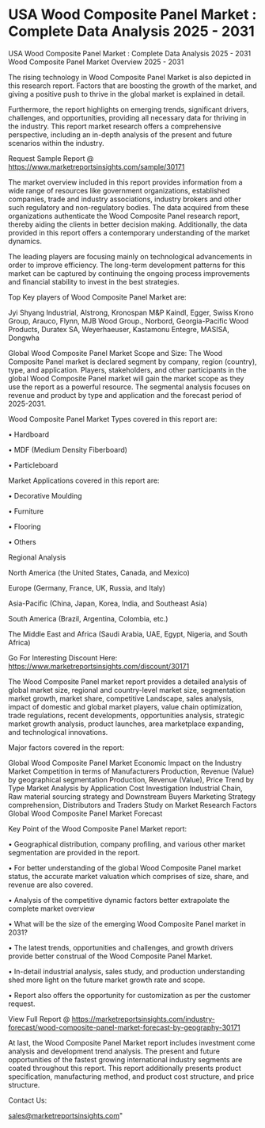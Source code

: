 # USA Wood Composite Panel Market : Complete Data Analysis 2025 - 2031
 USA Wood Composite Panel Market : Complete Data Analysis 2025 - 2031
Wood Composite Panel Market Overview 2025 - 2031

The rising technology in Wood Composite Panel Market is also depicted in this research report. Factors that are boosting the growth of the market, and giving a positive push to thrive in the global market is explained in detail.

Furthermore, the report highlights on emerging trends, significant drivers, challenges, and opportunities, providing all necessary data for thriving in the industry. This report market research offers a comprehensive perspective, including an in-depth analysis of the present and future scenarios within the industry.

Request Sample Report @ https://www.marketreportsinsights.com/sample/30171

The market overview included in this report provides information from a wide range of resources like government organizations, established companies, trade and industry associations, industry brokers and other such regulatory and non-regulatory bodies. The data acquired from these organizations authenticate the Wood Composite Panel research report, thereby aiding the clients in better decision making. Additionally, the data provided in this report offers a contemporary understanding of the market dynamics.

The leading players are focusing mainly on technological advancements in order to improve efficiency. The long-term development patterns for this market can be captured by continuing the ongoing process improvements and financial stability to invest in the best strategies.

Top Key players of Wood Composite Panel Market are:

Jyi Shyang Industrial, Alstrong, Kronospan M&P Kaindl, Egger, Swiss Krono Group, Arauco, Flynn, MJB Wood Group., Norbord, Georgia-Pacific Wood Products, Duratex SA, Weyerhaeuser, Kastamonu Entegre, MASISA, Dongwha

Global Wood Composite Panel Market Scope and Size:
The Wood Composite Panel market is declared segment by company, region (country), type, and application. Players, stakeholders, and other participants in the global Wood Composite Panel market will gain the market scope as they use the report as a powerful resource. The segmental analysis focuses on revenue and product by type and application and the forecast period of 2025-2031.

Wood Composite Panel Market Types covered in this report are:

• Hardboard

• MDF (Medium Density Fiberboard)

• Particleboard

Market Applications covered in this report are:

• Decorative Moulding

• Furniture

• Flooring

• Others

Regional Analysis

North America (the United States, Canada, and Mexico)

Europe (Germany, France, UK, Russia, and Italy)

Asia-Pacific (China, Japan, Korea, India, and Southeast Asia)

South America (Brazil, Argentina, Colombia, etc.)

The Middle East and Africa (Saudi Arabia, UAE, Egypt, Nigeria, and South Africa)

Go For Interesting Discount Here: https://www.marketreportsinsights.com/discount/30171

The Wood Composite Panel market report provides a detailed analysis of global market size, regional and country-level market size, segmentation market growth, market share, competitive Landscape, sales analysis, impact of domestic and global market players, value chain optimization, trade regulations, recent developments, opportunities analysis, strategic market growth analysis, product launches, area marketplace expanding, and technological innovations.

Major factors covered in the report:

Global Wood Composite Panel Market
Economic Impact on the Industry
Market Competition in terms of Manufacturers
Production, Revenue (Value) by geographical segmentation
Production, Revenue (Value), Price Trend by Type
Market Analysis by Application
Cost Investigation
Industrial Chain, Raw material sourcing strategy and Downstream Buyers
Marketing Strategy comprehension, Distributors and Traders
Study on Market Research Factors
Global Wood Composite Panel Market Forecast

Key Point of the Wood Composite Panel Market report:

• Geographical distribution, company profiling, and various other market segmentation are provided in the report.

• For better understanding of the global Wood Composite Panel market status, the accurate market valuation which comprises of size, share, and revenue are also covered.

• Analysis of the competitive dynamic factors better extrapolate the complete market overview

• What will be the size of the emerging Wood Composite Panel market in 2031?

• The latest trends, opportunities and challenges, and growth drivers provide better construal of the Wood Composite Panel Market.

• In-detail industrial analysis, sales study, and production understanding shed more light on the future market growth rate and scope.

• Report also offers the opportunity for customization as per the customer request.

View Full Report @ https://marketreportsinsights.com/industry-forecast/wood-composite-panel-market-forecast-by-geography-30171

At last, the Wood Composite Panel Market report includes investment come analysis and development trend analysis. The present and future opportunities of the fastest growing international industry segments are coated throughout this report. This report additionally presents product specification, manufacturing method, and product cost structure, and price structure.

Contact Us:

sales@marketreportsinsights.com"
